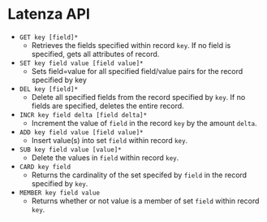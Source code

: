 Latenza API
===========

* `GET key [field]*`
  * Retrieves the fields specified within record `key`. If no field is specified, gets all attributes of record.
* `SET key field value [field value]*`
  * Sets field=value for all specified field/value pairs for the record specified by key
* `DEL key [field]*`
  * Delete all specified fields from the record specified by `key`. If no fields are specified, deletes the entire record.
* `INCR key field delta [field delta]*`
  * Increment the value of `field` in the record `key` by the amount `delta`.
* `ADD key field value [field value]*`
  * Insert value(s) into set `field` within record `key`.
* `SUB key field value [value]*`
  - Delete the values in `field` within record `key`.
* `CARD key field`
  - Returns the cardinality of the set specifed by `field` in the record specified by `key`.
* `MEMBER key field value`
  - Returns whether or not value is a member of set `field` within record `key`.

